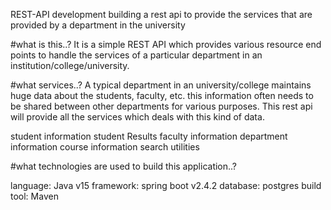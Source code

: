REST-API development
building a rest api to provide the services that are provided by a department in the university

#what is this..?
It is a simple REST API which provides various resource end points to handle the services of a particular department in an institution/college/university.

#what services..?
A typical department in an university/college maintains huge data about the students, faculty, etc. this information often needs to be shared between other departments for various purposes. This rest api will provide all the services which deals with this kind of data.

student information
student Results
faculty information
department information
course information
search utilities

#what technologies are used to build this application..?

language: Java v15
framework: spring boot v2.4.2
database: postgres
build tool: Maven
